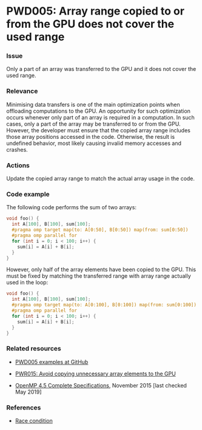 # PWD005: Array range copied to or from the GPU does not cover the used range

### Issue

Only a part of an array was transferred to the GPU and it does not cover the
used range.

### Relevance

Minimising data transfers is one of the main optimization points when offloading
computations to the GPU. An opportunity for such optimization occurs whenever
only part of an array is required in a computation. In such cases, only a part
of the array may be transferred to or from the GPU. However, the developer must
ensure that the copied array range includes those array positions accessed in
the code. Otherwise, the result is undefined behavior, most likely causing
invalid memory accesses and crashes.

### Actions

Update the copied array range to match the actual array usage in the code.

### Code example

The following code performs the sum of two arrays:

```c
void foo() {
  int A[100], B[100], sum[100];
  #pragma omp target map(to: A[0:50], B[0:50]) map(from: sum[0:50])
  #pragma omp parallel for
  for (int i = 0; i < 100; i++) {
    sum[i] = A[i] + B[i];
  }
}
```

However, only half of the array elements have been copied to the GPU. This must
be fixed by matching the transferred range with array range actually used in the
loop:

```c
void foo() {
  int A[100], B[100], sum[100];
  #pragma omp target map(to: A[0:100], B[0:100]) map(from: sum[0:100])
  #pragma omp parallel for
  for (int i = 0; i < 100; i++) {
    sum[i] = A[i] + B[i];
  }
}
```

### Related resources

* [PWD005 examples at GitHub](/Checks/PWD005)

* [PWR015: Avoid copying unnecessary array elements to the GPU](/Checks/PWR015/README.md)

* [OpenMP 4.5 Complete Specifications](https://www.openmp.org/wp-content/uploads/openmp-4.5.pdf),
November 2015 [last checked May 2019]

### References

* [Race condition](https://en.wikipedia.org/wiki/Race_condition)
